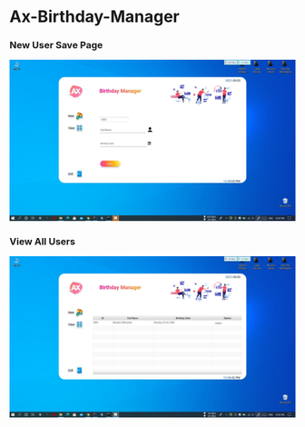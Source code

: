 # Ax-Birthday-Manager 

### New User Save Page
![image](https://github.com/Mindula-Dilthushan/Ax-Birthday-Manager/blob/master/project%20images/New%20User%20Add.jpg)

### View All Users
![iamge](https://github.com/Mindula-Dilthushan/Ax-Birthday-Manager/blob/master/project%20images/View%20All%20User.jpg)